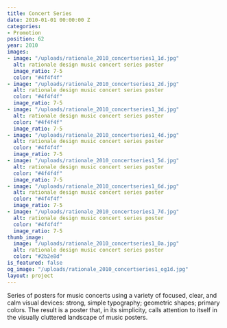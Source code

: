 ```yaml
---
title: Concert Series
date: 2010-01-01 00:00:00 Z
categories:
- Promotion
position: 62
year: 2010
images:
- image: "/uploads/rationale_2010_concertseries1_1d.jpg"
  alt: rationale design music concert series poster
  image_ratio: 7-5
  color: "#4f4f4f"
- image: "/uploads/rationale_2010_concertseries1_2d.jpg"
  alt: rationale design music concert series poster
  color: "#4f4f4f"
  image_ratio: 7-5
- image: "/uploads/rationale_2010_concertseries1_3d.jpg"
  alt: rationale design music concert series poster
  color: "#4f4f4f"
  image_ratio: 7-5
- image: "/uploads/rationale_2010_concertseries1_4d.jpg"
  alt: rationale design music concert series poster
  color: "#4f4f4f"
  image_ratio: 7-5
- image: "/uploads/rationale_2010_concertseries1_5d.jpg"
  alt: rationale design music concert series poster
  color: "#4f4f4f"
  image_ratio: 7-5
- image: "/uploads/rationale_2010_concertseries1_6d.jpg"
  alt: rationale design music concert series poster
  color: "#4f4f4f"
  image_ratio: 7-5
- image: "/uploads/rationale_2010_concertseries1_7d.jpg"
  alt: rationale design music concert series poster
  color: "#4f4f4f"
  image_ratio: 7-5
thumb_image:
  image: "/uploads/rationale_2010_concertseries1_0a.jpg"
  alt: rationale design music concert series poster
  color: "#2b2e8d"
is_featured: false
og_image: "/uploads/rationale_2010_concertseries1_og1d.jpg"
layout: project
---
```


Series of posters for music concerts using a variety of focused, clear, and calm visual devices: strong, simple typography; geometric shapes; primary colors. The result is a poster that, in its simplicity, calls attention to itself in the visually cluttered landscape of music posters.
